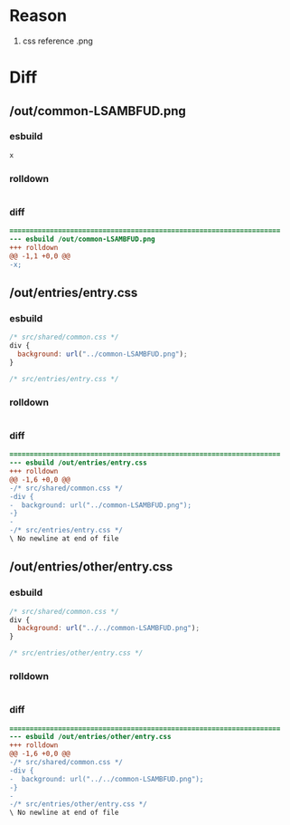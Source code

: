 # Reason
1. css reference .png
# Diff
## /out/common-LSAMBFUD.png
### esbuild
```js
x
```
### rolldown
```js

```
### diff
```diff
===================================================================
--- esbuild	/out/common-LSAMBFUD.png
+++ rolldown	
@@ -1,1 +0,0 @@
-x;

```
## /out/entries/entry.css
### esbuild
```js
/* src/shared/common.css */
div {
  background: url("../common-LSAMBFUD.png");
}

/* src/entries/entry.css */
```
### rolldown
```js

```
### diff
```diff
===================================================================
--- esbuild	/out/entries/entry.css
+++ rolldown	
@@ -1,6 +0,0 @@
-/* src/shared/common.css */
-div {
-  background: url("../common-LSAMBFUD.png");
-}
-
-/* src/entries/entry.css */
\ No newline at end of file

```
## /out/entries/other/entry.css
### esbuild
```js
/* src/shared/common.css */
div {
  background: url("../../common-LSAMBFUD.png");
}

/* src/entries/other/entry.css */
```
### rolldown
```js

```
### diff
```diff
===================================================================
--- esbuild	/out/entries/other/entry.css
+++ rolldown	
@@ -1,6 +0,0 @@
-/* src/shared/common.css */
-div {
-  background: url("../../common-LSAMBFUD.png");
-}
-
-/* src/entries/other/entry.css */
\ No newline at end of file

```